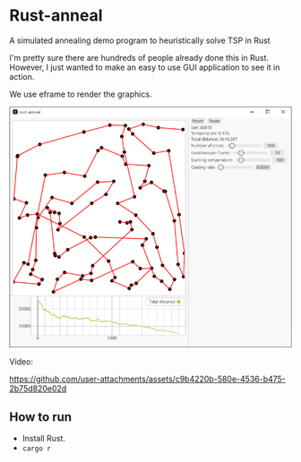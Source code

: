 # Rust-anneal

A simulated annealing demo program to heuristically solve TSP in Rust

I'm pretty sure there are hundreds of people already done this in Rust.
However, I just wanted to make an easy to use GUI application to see it in action.

We use eframe to render the graphics.

![screenshot](images/screenshot.png)

Video:

https://github.com/user-attachments/assets/c9b4220b-580e-4536-b475-2b75d820e02d

## How to run

* Install Rust.
* `cargo r`
